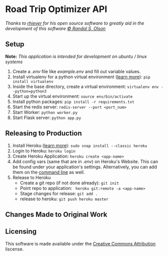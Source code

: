 # Road Trip Optimizer API
*Thanks to [rhiever](https://github.com/rhiever/Data-Analysis-and-Machine-Learning-Projects/blob/master/optimal-road-trip/Computing%20the%20optimal%20road%20trip%20across%20the%20U.S..ipynb) for his open source software to greatly aid in the development of this software [© Randal S. Olson](http://www.randalolson.com/)* 
## Setup
**Note:** *This application is intended for development on ubuntu / linux systems* 

1. Create a *.env* file like *example.env* and fill out variable values.
2. Install virtualenv for a python virtual environment ([learn more](https://virtualenv.pypa.io/en/latest/)): `pip install virtualenv`
3. Inside the base directory, create a virtual environment: `virtualenv env --python=python3`
4. Start up the virtual environment: `source env/bin/activate`
5. Install python packages: `pip install -r requirements.txt`
6. Start the redis server: `redis-server --port <port_num>`
7. Start Worker: `python worker.py`
8. Start Flask server: `python app.py`
## Releasing to Production
1. Install Heroku ([learn more](https://www.heroku.com/what)): `sudo snap install --classic heroku`
2. Login to Heroku: `heroku login`
3. Create Heroku Application: `heroku create <app-name>`
4. Add config vars (same that are in *.env*) on Heroku's Website. This can be found under your application's settings. Alternatively, you can add them on the [command line](https://devcenter.heroku.com/articles/config-vars) as well.
5. Release to Heroku
	* Create a git repo (if not done already): `git init`
	* Point repo to application: ` heroku git:remote -a <app-name>`
	* Stage changes for release: `git add .`
	* release to heroku: `git push heroku master`
## Changes Made to Original Work
## Licensing 
This software is made available under the [Creative Commons Attribution](https://creativecommons.org/licenses/by/4.0/) liscense.
